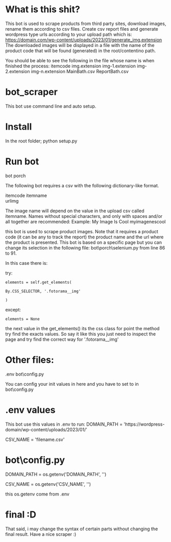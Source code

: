 # What is this shit?
This bot is used to scrape products from third party sites, download images, rename them according to csv files.
Create csv report files and generate wordpress type urls according to your upload path which is: https://domain.com/wp-content/uploads/2023/01/generate_img.extension
The downloaded images will be displayed in a file with the name of the product code that will be found (generated) in the root/contentino path.

You should be able to see the following in the file whose name is when finished the process: 
itemcode
  img.extension
  img-1.extension
  img-2.extension
  img-n.extension
  MainBath.csv
  ReportBath.csv 

# bot_scraper
This bot use command line and auto setup.

# Install
In the root folder; python setup.py

# Run bot
bot porch

The following bot requires a csv with the following dictionary-like format.

itemcode
itemname	
urlimg

The image name will depend on the value in the upload csv called itemname. Names without special characters, and only with spaces and/or all together are recommended:
Example: 
My Image Is Cool
myimagenescool

this bot is used to scrape product images. 
Note that it requires a product code (it can be any to track the report) the product name and the url where the product is presented.
This bot is based on a specific page but you can change its selection in the following file: bot\porch\selenium.py from line 86 to 91.

In this case there is:

try:

    elements = self.get_elements(
    
    By.CSS_SELECTOR, '.fotorama__img'
    
    )
    
except:

    elements = None
    
the next value in the get_elements() its the css class for point the method try find the exacts values. So say it like this you just need to inspect the page and try
find the correct way for '.fotorama__img'

# Other files:
.env
bot\config.py

You can config your init values in here and you have to set to in bot\config.py

# .env values
This bot use this values in .env to run:
DOMAIN_PATH = 'https://wordpress-domain/wp-content/uploads/2023/01/'

CSV_NAME = 'filename.csv'

# bot\config.py
DOMAIN_PATH = os.getenv('DOMAIN_PATH', '')

CSV_NAME = os.getenv('CSV_NAME', '')

this os.getenv come from .env

# final :D
  
That said, i may change the syntax of certain parts without changing the final result.
Have a nice scraper :)
